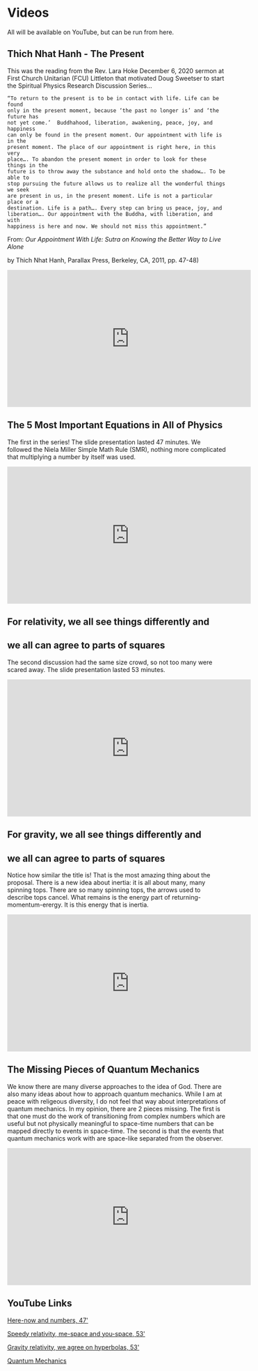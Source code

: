 # Videos

All will be available on YouTube, but can be run from here.

## Thich Nhat Hanh - The Present

This was the reading from the Rev. Lara Hoke December 6, 2020 sermon at First Church
Unitarian (FCU) Littleton that motivated Doug Sweetser to start the Spiritual Physics
Research Discussion Series...

    “To return to the present is to be in contact with life. Life can be found
    only in the present moment, because ‘the past no longer is’ and ‘the future has
    not yet come.’  Buddhahood, liberation, awakening, peace, joy, and happiness
    can only be found in the present moment. Our appointment with life is in the
    present moment. The place of our appointment is right here, in this very
    place…. To abandon the present moment in order to look for these things in the
    future is to throw away the substance and hold onto the shadow…. To be able to
    stop pursuing the future allows us to realize all the wonderful things we seek
    are present in us, in the present moment. Life is not a particular place or a
    destination. Life is a path…. Every step can bring us peace, joy, and
    liberation…. Our appointment with the Buddha, with liberation, and with
    happiness is here and now. We should not miss this appointment.” 

From: _Our Appointment With Life: Sutra on Knowing the Better Way to Live Alone_ 

by Thich Nhat Hanh, Parallax Press, Berkeley, CA, 2011, pp. 47-48)

<iframe width="560" height="315" 
src="https://www.youtube.com/embed/mNfrhqfLTks" frameborder="0" allow="accelerometer; autoplay; encrypted-media; gyroscope; picture-in-picture" 
allowfullscreen></iframe>

## The 5 Most Important Equations in All of Physics

The first in the series! The slide presentation lasted 47 minutes. We followed
the Niela Miller Simple Math Rule (SMR), nothing more complicated that multiplying
a number by itself was used.

<iframe width="560" height="315" 
src="https://www.youtube.com/embed/pP4dxJ_Czbc" frameborder="0" allow="accelerometer; autoplay; encrypted-media; gyroscope; picture-in-picture" 
allowfullscreen></iframe>

## For relativity, we all see things differently and 
## we all can agree to parts of squares

The second discussion had the same size crowd, so not too many were scared away. The 
slide presentation lasted 53 minutes. 

<iframe width="560" height="315" 
src="https://www.youtube.com/embed/Q0CDuAkXCt8" frameborder="0" allow="accelerometer; autoplay; encrypted-media; gyroscope; picture-in-picture" 
allowfullscreen></iframe>

## For gravity, we all see things differently and 
## we all can agree to parts of squares

Notice how similar the title is! That is the most amazing thing about the proposal. There is a new idea about inertia: it is all about many, many spinning tops. There are so many spinning tops, the arrows used to describe tops cancel. What remains is the energy part of returning-momentum-erergy. It is this energy that is inertia.

<iframe width="560" height="315" 
src="https://www.youtube.com/embed/o27EbA-QWHc" frameborder="0" allow="accelerometer; autoplay; encrypted-media; gyroscope; picture-in-picture" 
allowfullscreen></iframe>

## The Missing Pieces of Quantum Mechanics

We know there are many diverse approaches to the idea of God. There are also many ideas about how to approach quantum mechanics. While I am at peace with religeous diversity, I do not feel that way about interpretations of quantum mechanics. In my opinion, there are 2 pieces missing. The first is that one must do the work of transitioning from complex numbers which are useful but not physically meaningful to space-time numbers that can be mapped directly to events in space-time. The second is that the events that quantum mechanics work with are space-like separated from the observer.

<iframe width="560" height="315" 
src="https://www.youtube.com/embed/bOzAGLXw9p8" frameborder="0" allow="accelerometer; autoplay; encrypted-media; gyroscope; picture-in-picture" 
allowfullscreen></iframe>

## YouTube Links

[Here-now and numbers, 47'](https://bit.ly/SPR_1_video)

[Speedy relativity, me-space and you-space, 53'](https://bit.ly/SPR_video_2)

[Gravity relativity, we agree on hyperbolas, 53'](https://bit.ly/SPR_video_3)

[Quantum Mechanics](https://www.youtube.com/watch?v=bOzAGLXw9p8)
